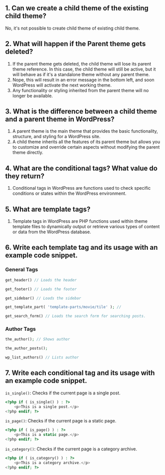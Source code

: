 ## 1. Can we create a child theme of the existing child theme?
No, it's not possible to create child theme of existing child theme.

## 2. What will happen if the Parent theme gets deleted?
1. If the parent theme gets deleted, the child theme will lose its parent theme reference. In this case, the child theme will still be active, but it will behave as if it's a standalone theme without any parent theme. 
2. Nope, this will result in an error message in the bottom left, and soon WordPress will activate the next working theme.
3. Any functionality or styling inherited from the parent theme will no longer be available.

## 3. What is the difference between a child theme and a parent theme in WordPress?
1. A parent theme is the main theme that provides the basic functionality, structure, and styling for a WordPress site.
2. A child theme inherits all the features of its parent theme but allows you to customize and override certain aspects without modifying the parent theme directly. 

## 4. What are the conditional tags? What value do they return?
1. Conditional tags in WordPress are functions used to check specific conditions or states within the WordPress environment.

## 5. What are template tags?
1. Template tags in WordPress are PHP functions used within theme template files to dynamically output or retrieve various types of content or data from the WordPress database. 

## 6. Write each template tag and its usage with an example code snippet.

### General Tags
```php
get_header() // Loads the header
```

```php
get_footer() // Loads the footer
```

```php
get_sidebar() // Loads the sidebar
```
```php
get_template_part( 'template-parts/movie/tile' ); // 
```

```php
get_search_form() // Loads the search form for searching posts.
```

### Author Tags

```php
the_author(); // Shows author
```

```php
the_author_posts();
```

```php
wp_list_authors() // Lists author
```



## 7. Write each conditional tag and its usage with an example code snippet.

`is_single()`: Checks if the current page is a single post.
```php
<?php if ( is_single() ) : ?>
    <p>This is a single post.</p>
<?php endif; ?>
```

`is_page()`: Checks if the current page is a static page.
```php
<?php if ( is_page() ) : ?>
    <p>This is a static page.</p>
<?php endif; ?>
```

`is_category()`: Checks if the current page is a category archive.
```php
<?php if ( is_category() ) : ?>
    <p>This is a category archive.</p>
<?php endif; ?>
```